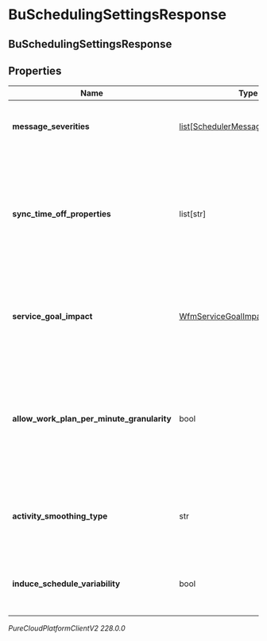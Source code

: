 # BuSchedulingSettingsResponse

## BuSchedulingSettingsResponse

## Properties

|Name | Type | Description | Notes|
|------------ | ------------- | ------------- | -------------|
| **message_severities** | [list[SchedulerMessageTypeSeverity]](SchedulerMessageTypeSeverity) | Schedule generation message severity configuration | [optional] |
| **sync_time_off_properties** | list[str] | Synchronize set of time off properties from scheduled activities to time off requests when the schedule is published. | [optional] |
| **service_goal_impact** | [WfmServiceGoalImpactSettings](WfmServiceGoalImpactSettings) | Configures the max percent increase and decrease of service goals for this business unit | [optional] |
| **allow_work_plan_per_minute_granularity** | bool | Indicates whether or not per minute granularity for scheduling will be enabled for this business unit. Defaults to false. | [optional] |
| **activity_smoothing_type** | str | The activity smoothing type for schedule generation in this business unit | |
| **induce_schedule_variability** | bool | Indicates whether to provide variability in schedule generation | |



_PureCloudPlatformClientV2 228.0.0_
